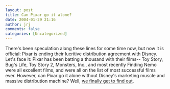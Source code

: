 ```yaml
---
layout: post
title: Can Pixar go it alone?
date: 2004-01-29 21:16
author: jrj
comments: false
categories: [Uncategorized]
---
```

There's been speculation along these lines for some time now, but now it is official: Pixar is ending their lucritive distribution agreement with Disney. Let's face it: Pixar has been batting a thousand with their films-- Toy Story, Bug's Life, Toy Story 2, Monsters, Inc., and most recently Finding Nemo were all excellent films, and were all on the list of most successful films ever. However, can Pixar go it alone without Disney's marketing muscle and massive distribution machine? Well, <a href="http://money.cnn.com/2004/01/29/news/companies/pixar_disney/" target="_blank">we finally get to find out</a>.
